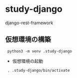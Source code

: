 # study-django

django-rest-framework

## 仮想環境の構築

```
 python3 -m venv .study-django
```

- 仮想環境の起動

```
 . .study-django/bin/activate
```
